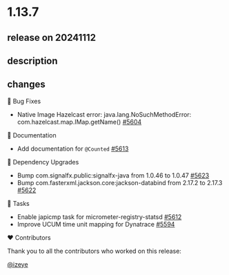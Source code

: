 # 1.13.7

## release on 20241112

## description

## changes

🐞 Bug Fixes

* Native Image Hazelcast error: java.lang.NoSuchMethodError: com.hazelcast.map.IMap.getName() <a href="https://github.com/micrometer-metrics/micrometer/issues/5604" data-hovercard-type="issue" data-hovercard-url="/micrometer-metrics/micrometer/issues/5604/hovercard">#5604</a>

📔 Documentation

* Add documentation for <code>@Counted</code> <a href="https://github.com/micrometer-metrics/micrometer/pull/5613" data-hovercard-type="pull_request" data-hovercard-url="/micrometer-metrics/micrometer/pull/5613/hovercard">#5613</a>

🔨 Dependency Upgrades

* Bump com.signalfx.public:signalfx-java from 1.0.46 to 1.0.47 <a href="https://github.com/micrometer-metrics/micrometer/pull/5623" data-hovercard-type="pull_request" data-hovercard-url="/micrometer-metrics/micrometer/pull/5623/hovercard">#5623</a>
* Bump com.fasterxml.jackson.core:jackson-databind from 2.17.2 to 2.17.3 <a href="https://github.com/micrometer-metrics/micrometer/pull/5622" data-hovercard-type="pull_request" data-hovercard-url="/micrometer-metrics/micrometer/pull/5622/hovercard">#5622</a>

📝 Tasks

* Enable japicmp task for micrometer-registry-statsd <a href="https://github.com/micrometer-metrics/micrometer/pull/5612" data-hovercard-type="pull_request" data-hovercard-url="/micrometer-metrics/micrometer/pull/5612/hovercard">#5612</a>
* Improve UCUM time unit mapping for Dynatrace <a href="https://github.com/micrometer-metrics/micrometer/pull/5594" data-hovercard-type="pull_request" data-hovercard-url="/micrometer-metrics/micrometer/pull/5594/hovercard">#5594</a>

❤️ Contributors

Thank you to all the contributors who worked on this release:

<a class="user-mention notranslate" data-hovercard-type="user" data-hovercard-url="/users/izeye/hovercard" data-octo-click="hovercard-link-click" data-octo-dimensions="link_type:self" href="https://github.com/izeye">@izeye</a>

